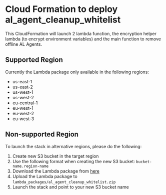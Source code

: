 Cloud Formation to deploy al_agent_cleanup_whitelist
=======================================================
This CloudFormation will launch 2 lambda function, the encryption helper lambda (to encrypt environment variables) and the main function to remove offline AL Agents.

Supported Region
-----------------
Currently the Lambda package only available in the following regions:

 - us-east-1
 - us-east-2
 - us-west-1
 - us-west-2
 - eu-central-1
 - eu-west-1
 - eu-west-2
 - eu-west-3

Non-supported Region
---------------------
To launch the stack in alternative regions, please do the following:

 1. Create new S3 bucket in the target region
 2. Use the following format when creating the new S3 bucket:  `bucket-name.region-name`
 3. Download the Lambda package from [here](/lambda/al_agent_cleanup_whitelist.zip)
 4. Upload the Lambda package to `lambda_packages/al_agent_cleanup_whitelist.zip`
 5. Launch the stack and point to your new S3 bucket name
